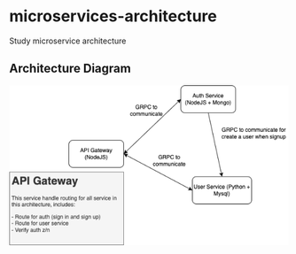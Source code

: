 # microservices-architecture
Study microservice architecture

## Architecture Diagram

![Architecture Diagram](./docs/alivers-services.drawio.png)
